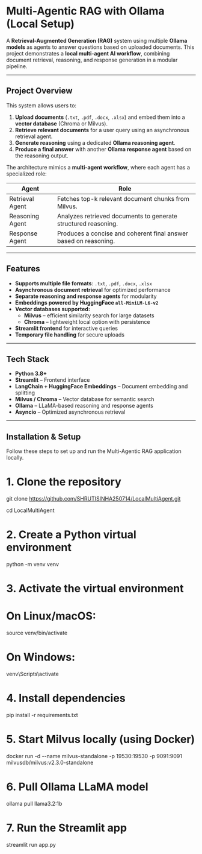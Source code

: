 # Multi-Agentic RAG with Ollama (Local Setup)

A **Retrieval-Augmented Generation (RAG)** system using multiple **Ollama models** as agents to answer questions based on uploaded documents. This project demonstrates a **local multi-agent AI workflow**, combining document retrieval, reasoning, and response generation in a modular pipeline.

---

## Project Overview

This system allows users to:

1. **Upload documents** (`.txt`, `.pdf`, `.docx`, `.xlsx`) and embed them into a **vector database** (Chroma or Milvus).
2. **Retrieve relevant documents** for a user query using an asynchronous retrieval agent.
3. **Generate reasoning** using a dedicated **Ollama reasoning agent**.
4. **Produce a final answer** with another **Ollama response agent** based on the reasoning output.

The architecture mimics a **multi-agent workflow**, where each agent has a specialized role:

| Agent           | Role                                                             |
| --------------- | ---------------------------------------------------------------- |
| Retrieval Agent | Fetches top-k relevant document chunks from Milvus.              |
| Reasoning Agent | Analyzes retrieved documents to generate structured reasoning.   |
| Response Agent  | Produces a concise and coherent final answer based on reasoning. |

---

## Features

- **Supports multiple file formats**: `.txt`, `.pdf`, `.docx`, `.xlsx`
- **Asynchronous document retrieval** for optimized performance
- **Separate reasoning and response agents** for modularity
- **Embeddings powered by HuggingFace `all-MiniLM-L6-v2`**
- **Vector databases supported:**
  - **Milvus** – efficient similarity search for large datasets
  - **Chroma** – lightweight local option with persistence
- **Streamlit frontend** for interactive queries
- **Temporary file handling** for secure uploads

---

## Tech Stack

- **Python 3.8+**
- **Streamlit** – Frontend interface
- **LangChain + HuggingFace Embeddings** – Document embedding and splitting
- **Milvus / Chroma** – Vector database for semantic search
- **Ollama** – LLaMA-based reasoning and response agents
- **Asyncio** – Optimized asynchronous retrieval

---

## Installation & Setup

Follow these steps to set up and run the Multi-Agentic RAG application locally.

# 1. Clone the repository

git clone https://github.com/SHRUTISINHA250714/LocalMultiAgent.git

cd LocalMultiAgent

# 2. Create a Python virtual environment

python -m venv venv

# 3. Activate the virtual environment

# On Linux/macOS:

source venv/bin/activate

# On Windows:

venv\Scripts\activate

# 4. Install dependencies

pip install -r requirements.txt

# 5. Start Milvus locally (using Docker)

docker run -d --name milvus-standalone -p 19530:19530 -p 9091:9091 milvusdb/milvus:v2.3.0-standalone

# 6. Pull Ollama LLaMA model

ollama pull  llama3.2:1b

# 7. Run the Streamlit app

streamlit run app.py
